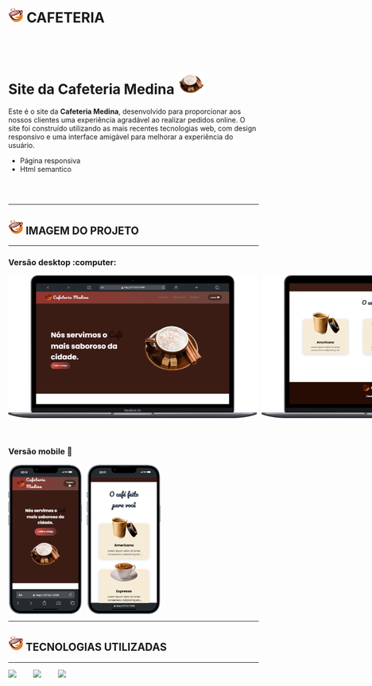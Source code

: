<h1> <img src="https://github.com/Primedina/CAFETERIA/blob/main/assets/logo-cafe.png?raw=true" width=30px> CAFETERIA </h1>
<br>
<br>

# Site da Cafeteria Medina <img src="https://github.com/Primedina/CAFETERIA/blob/main/assets/cafe-2.png?raw=true" width="55">

Este é o site da **Cafeteria Medina**, desenvolvido para proporcionar aos nossos clientes uma experiência agradável ao realizar pedidos online.
O site foi construído utilizando as mais recentes tecnologias web, com design responsivo e uma interface amigável para melhorar a experiência do usuário.



+ Página responsiva
+ Html semantico

<br>
<br>

---

<h2> <img src="https://github.com/Primedina/CAFETERIA/blob/main/assets/logo-cafe.png?raw=true" width=30px> IMAGEM DO PROJETO</h2>

---

<h3>Versão desktop  :computer: </h3>

<div style="display: flex;">
  <img src="https://github.com/Primedina/CAFETERIA/blob/main/assets/Macbook-Air-127.0.0.1.png?raw=true" style="margin-right: 10px;" width="500">
  <img src="https://github.com/Primedina/CAFETERIA/blob/main/assets/Macbook-Air-127.0.0.1%20(1).png?raw=true" alt="Imagem 2" width="500">
</div>
<br>
<br>

<h3>Versão mobile  &#x1F4F1 </h3>

<div style="display: flex;">
  <img src="https://github.com/Primedina/CAFETERIA/blob/main/assets/iPhone-13-PRO-127.0.0.1.png?raw=true"  style="margin-right: 10px;" height=300 >
  <img src="https://github.com/Primedina/CAFETERIA/blob/main/assets/iPhone-13-PRO-127.0.0.1%20(1).png?raw=true" alt="Imagem 2" height=300 >
</div>


---

<h2><img src="https://github.com/Primedina/CAFETERIA/blob/main/assets/logo-cafe.png?raw=true" width=30px> TECNOLOGIAS UTILIZADAS</h2>

---


<div style="display: flex;" >
<img src="https://simpleicons.org/icons/css.svg"  width="50">
<img src="https://simpleicons.org/icons/javascript.svg"  width="50">
<img src="https://simpleicons.org/icons/html5.svg" width="50">

</div>
